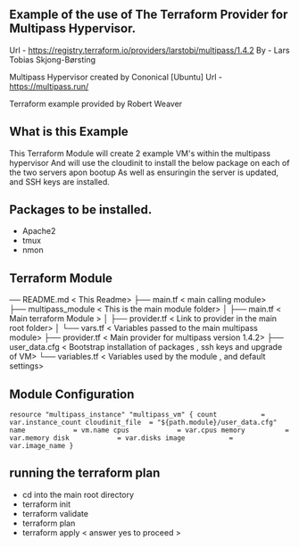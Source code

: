 Example of the use of The Terraform Provider for Multipass Hypervisor.
------------------------------------------------------------------------------------------
 Url - https://registry.terraform.io/providers/larstobi/multipass/1.4.2
 By - Lars Tobias Skjong-Børsting

 Multipass Hypervisor created by Cononical [Ubuntu] 
 Url - https://multipass.run/

 Terraform example provided by Robert Weaver

What is this Example
---------------------

This Terraform Module will create 2 example VM's within the multipass hypervisor
And will use the cloudinit to install the below package on each of the two servers apon bootup
As well as ensuringin the server is updated, and SSH keys are installed. 

Packages to be installed. 
---------------------------
- Apache2
- tmux
- nmon 

Terraform Module
-----------------------

── README.md                       < This Readme>
├── main.tf                             < main calling module>  
├── multipass_module             < This is the main module folder>
│   ├── main.tf                  < Main terraform Module >
│   ├── provider.tf              < Link to provider in the main root folder>
│   └── vars.tf                  < Variables passed to the main multipass module> 
├── provider.tf                  < Main provider for multipass version 1.4.2>
├── user_data.cfg                < Bootstrap installation of packages , ssh keys and upgrade of VM>
└── variables.tf                 < Variables used by the module , and default settings>

Module Configuration
----------------------
`resource "multipass_instance" "multipass_vm" {
    count           = var.instance_count
    cloudinit_file  = "${path.module}/user_data.cfg"
    name            = vm.name
    cpus            = var.cpus
    memory          = var.memory
    disk            = var.disks
    image           = var.image_name
}
`
## running the terraform plan

- cd into the main root directory
- terraform init
- terraform validate
- terraform plan
- terraform apply  < answer yes to proceed >
